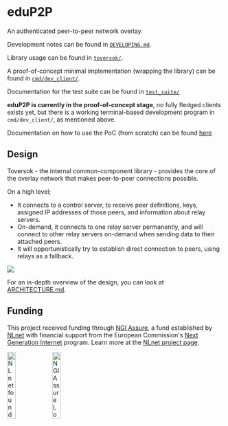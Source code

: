 # eduP2P

An authenticated peer-to-peer network overlay.

Development notes can be found in [`DEVELOPING.md`](./DEVELOPING.md).

Library usage can be found in [`toversok/`](./toversok/README.md).

A proof-of-concept minimal implementation (wrapping the library) can be found in [`cmd/dev_client/`](cmd/dev_client/README.md).

Documentation for the test suite can be found in [`test_suite/`](./test_suite/README.md)

**eduP2P is currently in the proof-of-concept stage**, no fully fledged clients exists yet, but there is a working
terminal-based development program in `cmd/dev_client/`, as mentioned above.

Documentation on how to use the PoC (from scratch) can be found [here](./docs/trying_out_poc.md)

## Design

Toversok - the internal common-component library - provides the core of the overlay network that makes peer-to-peer connections possible.

On a high level;
- It connects to a control server, to receive peer definitions, keys, assigned IP addresses of those peers, and information about relay servers.
- On-demand, it connects to one relay server permanently, and will connect to other relay servers on-demand when sending data to their attached peers.
- It will opportunistically try to establish direct connection to peers, using relays as a fallback.

![](./docs/high_level.png)

For an in-depth overview of the design, you can look at [ARCHITECTURE.md](./ARCHITECTURE.md).

## Funding

This project received funding through [NGI Assure](https://nlnet.nl/assure), a fund established by [NLnet](https://nlnet.nl) with financial support from the European Commission's [Next Generation Internet](https://ngi.eu) program. Learn more at the [NLnet project page](https://nlnet.nl/project/LetsConnect-P2P).

[<img src="https://nlnet.nl/logo/banner.png" alt="NLnet foundation logo" width="20%" />](https://nlnet.nl)
[<img src="https://nlnet.nl/image/logos/NGIAssure_tag.svg" alt="NGI Assure Logo" width="20%" />](https://nlnet.nl/assure)